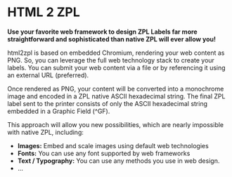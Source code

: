 # HTML 2 ZPL
**Use your favorite web framework to design ZPL Labels far more straightforward and sophisticated than native ZPL will ever allow you!**

html2zpl is based on embedded Chromium, rendering your web content as PNG. So, you can leverage the full web technology stack to create your labels.
You can submit your web content via a file or by referencing it using an external URL (preferred).

Once rendered as PNG, your content will be converted into a monochrome image and encoded in a ZPL native ASCII hexadecimal string. 
The final ZPL label sent to the printer consists of only the ASCII hexadecimal string embedded in a Graphic Field (^GF). 

This approach will allow you new possibilities, which are nearly impossible with native ZPL, including:
* **Images:** Embed and scale images using default web technologies
* **Fonts:** You can use any font supported by web frameworks
* **Text / Typography:** You can use any methods you use in web design.
* ...
